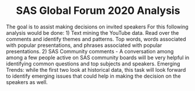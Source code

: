 <h1 align="center"> SAS Global Forum 2020 Analysis </h1>
The goal is to assist making decisions on invited speakers
For this following analysis would be done:
1) Text mining the YouTube data. Read over the comments and identify themes and patterns. Top words, words associated with popular presentations, and phrases associated with popular presentations.
2) SAS Community comments - A conversation among among a few people active on SAS community boards will be very helpful in identifying common questions and top subjects and speakers. 
Emerging Trends: while the first two look at historical data, this task will look forward to identify emerging issues that could help in making the decision on the speakers as well.
